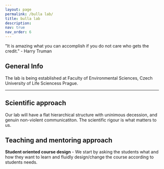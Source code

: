 ```yaml
---
layout: page
permalink: /bulla lab/
title: bulla lab
description: 
nav: true
nav_order: 6
---
```


"It is amazing what you can accomplish if you do not care who gets the credit." - Harry Truman

## General Info

The lab is being established at Faculty of Environmental Sciences, Czech University of Life Sciencess Prague. 

---

## Scientific approach

Our lab will have a flat hierarchical structure with uninimous decession, and genuin non-violent communicatiton. The scientific rigour is what matters to us.

## Teaching and mentoring approach

**Student oriented course design** - We start by asking the students what and how they want to learn and fluidly design/change the course according to students needs.
